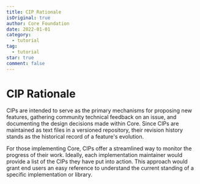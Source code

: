 ```yaml
---
title: CIP Rationale
isOriginal: true
author: Core Foundation
date: 2022-01-01
category:
  - tutorial
tag:
  - tutorial
star: true
comment: false
---
```

# CIP Rationale

CIPs are intended to serve as the primary mechanisms for proposing new features, gathering community technical feedback on an issue, and documenting the design decisions made within Core. Since CIPs are maintained as text files in a versioned repository, their revision history stands as the historical record of a feature's evolution.

For those implementing Core, CIPs offer a streamlined way to monitor the progress of their work. Ideally, each implementation maintainer would provide a list of the CIPs they have put into action. This approach would grant end users an easy reference to understand the current standing of a specific implementation or library.
